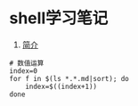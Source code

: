 # shell学习笔记

1. [简介](简介.md)

```shell
# 数值运算
index=0
for f in $(ls *.*.md|sort); do
    index=$((index+1))
done
```
